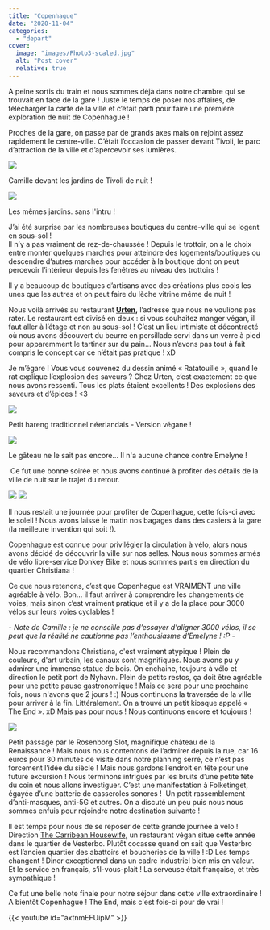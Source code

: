 ```yaml
---
title: "Copenhague"
date: "2020-11-04"
categories: 
  - "depart"
cover:
  image: "images/Photo3-scaled.jpg"
  alt: "Post cover"
  relative: true
---
```


A peine sortis du train et nous sommes déjà dans notre chambre qui se trouvait en face de la gare ! Juste le temps de poser nos affaires, de télécharger la carte de la ville et c’était parti pour faire une première exploration de nuit de Copenhague !

Proches de la gare, on passe par de grands axes mais on rejoint assez rapidement le centre-ville. C’était l’occasion de passer devant Tivoli, le parc d’attraction de la ville et d’apercevoir ses lumières.

![](images/Photo1-1024x768.jpg)

Camille devant les jardins de Tivoli de nuit !

![](images/Photo2-1024x768.jpg)

Les mêmes jardins. sans l'intru !

J’ai été surprise par les nombreuses boutiques du centre-ville qui se logent en sous-sol !  
Il n’y a pas vraiment de rez-de-chaussée ! Depuis le trottoir, on a le choix entre monter quelques marches pour atteindre des logements/boutiques ou descendre d’autres marches pour accéder à la boutique dont on peut percevoir l’intérieur depuis les fenêtres au niveau des trottoirs !

Il y a beaucoup de boutiques d’artisans avec des créations plus cools les unes que les autres et on peut faire du lèche vitrine même de nuit !

Nous voilà arrivés au restaurant **[Urten](https://www.urtenvegan.dk/),** l’adresse que nous ne voulions pas rater. Le restaurant est divisé en deux : si vous souhaitez manger végan, il faut aller à l’étage et non au sous-sol ! C’est un lieu intimiste et décontracté où nous avons découvert du beurre en persillade servi dans un verre à pied pour apparemment le tartiner sur du pain… Nous n’avons pas tout à fait compris le concept car ce n’était pas pratique ! xD

Je m’égare ! Vous vous souvenez du dessin animé « Ratatouille », quand le rat explique l’explosion des saveurs ? Chez Urten, c’est exactement ce que nous avons ressenti. Tous les plats étaient excellents ! Des explosions des saveurs et d’épices ! <3

![](images/Photo6-768x1024.png)

Petit hareng traditionnel néerlandais - Version végane !

![](images/Photo7-768x1024.jpg)

Le gâteau ne le sait pas encore... Il n'a aucune chance contre Emelyne !

 Ce fut une bonne soirée et nous avons continué à profiter des détails de la ville de nuit sur le trajet du retour.

![](images/Photo8-1024x576.png) ![](images/Photo9-1024x768.png)

Il nous restait une journée pour profiter de Copenhague, cette fois-ci avec le soleil ! Nous avons laissé le matin nos bagages dans des casiers à la gare (la meilleure invention qui soit !).

Copenhague est connue pour privilégier la circulation à vélo, alors nous avons décidé de découvrir la ville sur nos selles. Nous nous sommes armés de vélo libre-service Donkey Bike et nous sommes partis en direction du quartier Christiana !

Ce que nous retenons, c’est que Copenhague est VRAIMENT une ville agréable à vélo. Bon… il faut arriver à comprendre les changements de voies, mais sinon c’est vraiment pratique et il y a de la place pour 3000 vélos sur leurs voies cyclables !

\- _Note de Camille : je ne conseille pas d’essayer d’aligner 3000 vélos, il se peut que la réalité ne cautionne pas l’enthousiasme d’Emelyne ! :P_ -

Nous recommandons Christiana, c'est vraiment atypique ! Plein de couleurs, d'art urbain, les canaux sont magnifiques. Nous avons pu y admirer une immense statue de bois. On enchaine, toujours à vélo et direction le petit port de Nyhavn. Plein de petits restos, ça doit être agréable pour une petite pause gastronomique ! Mais ce sera pour une prochaine fois, nous n'avons que 2 jours ! :) Nous continuons la traversée de la ville pour arriver à la fin. Littéralement. On a trouvé un petit kiosque appelé « The End ». xD Mais pas pour nous ! Nous continuons encore et toujours !

![](images/20201104-12h50s40-1024x768.jpg)

Petit passage par le Rosenborg Slot, magnifique château de la Renaissance ! Mais nous nous contentons de l’admirer depuis la rue, car 16 euros pour 30 minutes de visite dans notre planning serré, ce n’est pas forcement l’idée du siècle ! Mais nous gardons l’endroit en tête pour une future excursion ! Nous terminons intrigués par les bruits d’une petite fête du coin et nous allons investiguer. C’est une manifestation à Folketinget, égayée d’une batterie de casseroles sonores !  Un petit rassemblement d’anti-masques, anti-5G et autres. On a discuté un peu puis nous nous sommes enfuis pour rejoindre notre destination suivante !

Il est temps pour nous de se reposer de cette grande journée à vélo ! Direction [The Carribean Housewife,](https://thecaribbeanhousewife.com/) un restaurant végan situe cette année dans le quartier de Vesterbo. Plutôt cocasse quand on sait que Vesterbro est l’ancien quartier des abattoirs et boucheries de la ville ! :D Les temps changent ! Diner exceptionnel dans un cadre industriel bien mis en valeur. Et le service en français, s’il-vous-plait ! La serveuse était française, et très sympathique !

Ce fut une belle note finale pour notre séjour dans cette ville extraordinaire ! A bientôt Copenhague ! The End, mais c'est fois-ci pour de vrai !

{{< youtube id="axtnmEFUipM" >}} 
 <br/>
